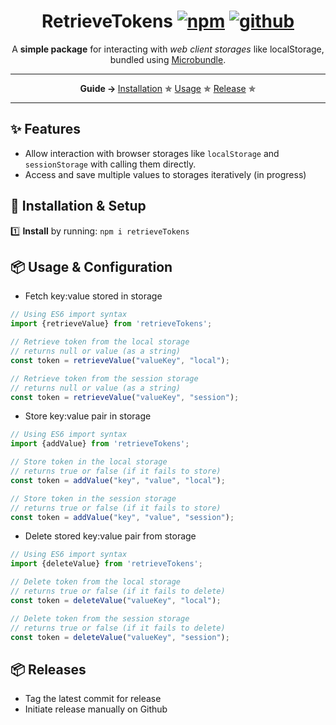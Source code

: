 <h1 align="center">
	RetrieveTokens
	<a href="https://www.npmjs.com/package/retrievetokens"><img src="https://img.shields.io/npm/v/retrievetokens.svg?style=flat" alt="npm"></a> <a href="https://github.com"><img src="https://github.com/JUGG097/retrieveTokens/actions/workflows/main.yml/badge.svg" alt="github"></a>
</h1>
<p align="center">A <strong>simple package</strong> for interacting with <em> web client storages </em>like localStorage, bundled using <a href="https://github.com/developit/microbundle">Microbundle</a>.</p>
</p>

---

<p align="center">
  <strong>Guide → </strong>
  <a href="#setup">Installation</a> ✯
  <a href="#usage">Usage</a> ✯
  <a href="#release">Release</a> ✯
</p>

---

## ✨ Features <a name="features"></a>

- Allow interaction with browser storages like `localStorage` and `sessionStorage` with calling them directly.
- Access and save multiple values to storages iteratively (in progress)

## 🔧 Installation & Setup <a name="setup"></a> <a name="installation"></a>

1️⃣ **Install** by running: `npm i retrieveTokens`

## 📦 Usage & Configuration <a name="usage"></a>

- Fetch key:value stored in storage
```js
// Using ES6 import syntax
import {retrieveValue} from 'retrieveTokens';

// Retrieve token from the local storage
// returns null or value (as a string)
const token = retrieveValue("valueKey", "local");

// Retrieve token from the session storage
// returns null or value (as a string)
const token = retrieveValue("valueKey", "session");
```

- Store key:value pair in storage
```js
// Using ES6 import syntax
import {addValue} from 'retrieveTokens';

// Store token in the local storage
// returns true or false (if it fails to store)
const token = addValue("key", "value", "local");

// Store token in the session storage
// returns true or false (if it fails to store)
const token = addValue("key", "value", "session");
```

- Delete stored key:value pair from storage
```js
// Using ES6 import syntax
import {deleteValue} from 'retrieveTokens';

// Delete token from the local storage
// returns true or false (if it fails to delete)
const token = deleteValue("valueKey", "local");

// Delete token from the session storage
// returns true or false (if it fails to delete)
const token = deleteValue("valueKey", "session");
```

## 📦 Releases <a name="release"></a>
- Tag the latest commit for release
- Initiate release manually on Github
